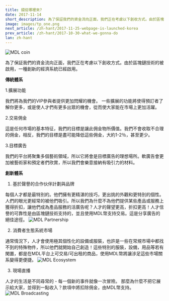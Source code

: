 ```yaml
---
title: 錢從哪裡來?
date: 2017-11-14
short_description: 為了保証我們的資金流向正面，我們正在考慮以下創收方式。由於區塊鏈技術的被啟用，一種創新的經濟系統已經啟用。
image: images/tp_one.png
next_article: /zh-hant/2017-11-25-webpage-is-launched-korea
prev_article: /zh-hant/2017-10-30-what-we-gonna-do
lan: zh-hant
---
```


![MDL coin](https://gateway.ipfs.io/ipfs/QmVHZDTzBb96QgMsCqSEzxuwzyYX4BfNa5M7kxTYWvQC8u/coin.png)

為了保証我們的資金流向正面，我們正在考慮以下創收方式。由於區塊鏈技術的被啟用，一種創新的經濟系統已經啟用。

**傳統體系**

  1.擴展功能

  我們將為我們的VIP參與者提供更加閃耀的機會。 一些擴展的功能將使得預訂者了解你更多，或是使人才們有更多出眾的機會，從而使大家能在市場上更加活躍。

  2.交易佣金

  這是任何市場的基本特征，我們的目標是讓此佣金物所價值。我們不會收取不合理的佣金，相反，我們的目標是盡可能降低這些佣金，大約1-2％，甚至更少。

  3.目標廣告

  我們的平台將聚集多個藝術領域，所以它將會是目標廣告的理想場所。軟廣告會更加被藝術家和預定者們欣賞，所以我們會樂意接納有吸引力的材料。

**創新體系**

  1. 基於聲譽的合作伙伴計劃與品牌

  每個人才都是最特別的。他們擁有更精湛的技巧，更出挑的外觀和更特別的個性。人們的眼光更經常的被他們吸引。所以我們為什麼不為他們提供某些產品或服務上獲得折扣，讓他們成為產品服務的活廣告呢？人才的聲望更高，折扣更高！人才信譽的可靠性是由區塊鏈技術支持的，並且使用MDL幣支持交易。這是分享廣告的絕佳途徑。
 ![MDL Partnership](https://gateway.ipfs.io/ipfs/QmXYFsWZ6xD8x1JoHW4XTisgURXJbtTd2XrM2n2UNPkWHb/partnership.jpg)

  2. 消費者生態系統市場

  通常情況下，人才會使用極其個性化的設備或服裝，也許是一些在常規市場中都找不到的特殊物件，所以他們就開始自己創造！這些特別的服裝，設備，用品等若有閑置，都是在MDL平台上可交易/可出租的商品，使用MDL幣將讓涉足這些市場關系變得更便捷。
 ![MDL Ecosystem](https://gateway.ipfs.io/ipfs/QmYkMaUN76r9uwsDbBTPXEjKcQ2tD5MjqK8utdbzQSrdy2/ecosystem.jpg)

  3. 現場直播

  人才的生活是不同尋常的 - 每一個新的事件就像一次冒險。 那麼為什麼不把它展示給大家，並得到一點收入？款項中將扣除佣金，由MDL幣支持。
 ![MDL Broadcasting](https://gateway.ipfs.io/ipfs/QmaQKVcmPzuJ7GU1o7hvQ267q2iNEc2AcTgzgXqbur8dDk/broadcasting.jpg)
